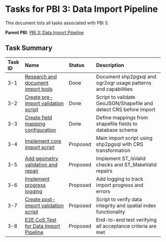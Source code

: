 # Tasks for PBI 3: Data Import Pipeline

This document lists all tasks associated with PBI 3.

**Parent PBI**: [PBI 3: Data Import Pipeline](./prd.md)

## Task Summary

| Task ID | Name                                                          | Status   | Description                                                       |
| :------ | :------------------------------------------------------------ | :------- | :---------------------------------------------------------------- |
| 3-1     | [Research and document import tools](./3-1.md)                | Done     | Document shp2pgsql and ogr2ogr usage patterns and capabilities   |
| 3-2     | [Create pre-import validation script](./3-2.md)               | Done     | Script to validate GeoJSON/Shapefile and detect CRS before import |
| 3-3     | [Create field mapping configuration](./3-3.md)                | Done     | Define mappings from shapefile fields to database schema         |
| 3-4     | [Implement core import script](./3-4.md)                      | Proposed | Main import script using shp2pgsql with CRS transformation       |
| 3-5     | [Add geometry validation and repair](./3-5.md)                | Proposed | Implement ST_IsValid checks and ST_MakeValid repairs             |
| 3-6     | [Implement progress logging](./3-6.md)                        | Proposed | Add logging to track import progress and errors                  |
| 3-7     | [Create post-import validation script](./3-7.md)              | Proposed | Script to verify data integrity and spatial index functionality  |
| 3-8     | [E2E CoS Test for Data Import Pipeline](./3-8.md)            | Proposed | End-to-end test verifying all acceptance criteria are met        |
